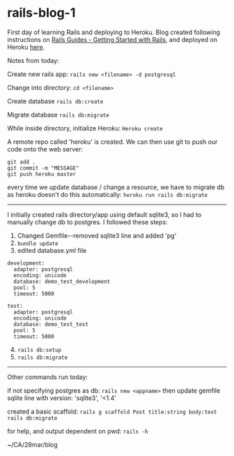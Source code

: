 # rails-blog-1 #

First day of learning Rails and deploying to Heroku. Blog created following instructions on [Rails Guides - Getting Started with Rails](https://guides.rubyonrails.org/getting_started.html), and deployed on Heroku [here](https://powerful-wildwood-70939.herokuapp.com/).

Notes from today:

Create new rails app:
`rails new <filename> -d postgresql`

Change into directory:
`cd <filename>`

Create database
`rails db:create`

Migrate database
`rails db:migrate`

While inside directory, initialize Heroku:
`Heroku create`

A remote repo called 'heroku' is created. We can then use git to push our code onto the web server:
```
git add .
git commit -m "MESSAGE"
git push heroku master
```
every time we update database / change a resource, we have to migrate db as heroku doesn't do this automatically:
`heroku run rails db:migrate`

----

I initially created rails directory/app using default sqlite3, so I had to manually change db to postgres. I followed these steps:

1. Changed Gemfile--removed sqlite3 line and added 'pg'
2. `bundle update`
3. edited database.yml file 
```
development:
  adapter: postgresql
  encoding: unicode
  database: demo_test_development
  pool: 5
  timeout: 5000

test:
  adapter: postgresql
  encoding: unicode
  database: demo_test_test
  pool: 5
  timeout: 5000
```

4. `rails db:setup`
5. `rails db:migrate`

----

Other commands run today:

if not specifying postgres as db:
`rails new <appname>`
then update gemfile sqlite line with version: 'sqlite3', '<1.4'

created a basic scaffold:
`rails g scaffold Post title:string body:text`
`rails db:migrate`

for help, and output dependent on pwd:
`rails -h`


~/CA/28mar/blog